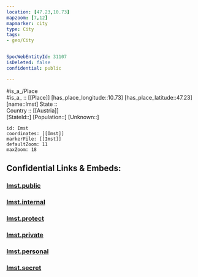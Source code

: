 ```yaml
---
location: [47.23,10.73] 
mapzoom: [7,12] 
mapmarker: city 
type: City
tags:
- geo/City


SpocWebEntityId: 31107
isDeleted: false
confidential: public

---
```

#is_a_/Place  
#is_a_ :: [[Place]] 
[has_place_longitude::10.73] 
[has_place_latitude::47.23] 
[name::Imst] 
State ::  
Country :: [[Austria]]  
[StateId::] 
[Population::] 
[Unknown::] 


```leaflet
id: Imst
coordinates: [[Imst]] 
markerFile: [[Imst]] 
defaultZoom: 11 
maxZoom: 18
```


## Confidential Links & Embeds: 

### [Imst.public](/_public/\Earth\Continent\Europe\Europe~Central\Austria\Austrias_States\Tirol\CityImst.public.md) 

### [Imst.internal](/_internal/\Earth\Continent\Europe\Europe~Central\Austria\Austrias_States\Tirol\CityImst.internal.md) 

### [Imst.protect](/_protect/\Earth\Continent\Europe\Europe~Central\Austria\Austrias_States\Tirol\CityImst.protect.md) 

### [Imst.private](/_private/\Earth\Continent\Europe\Europe~Central\Austria\Austrias_States\Tirol\CityImst.private.md) 

### [Imst.personal](/_personal/\Earth\Continent\Europe\Europe~Central\Austria\Austrias_States\Tirol\CityImst.personal.md) 

### [Imst.secret](/_secret/\Earth\Continent\Europe\Europe~Central\Austria\Austrias_States\Tirol\CityImst.secret.md)

